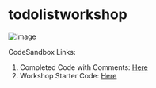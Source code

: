 # todolistworkshop

![image](https://github.com/rhollins8199/todolistworkshop/assets/103677691/75a72dcb-8669-442d-8a55-0810d8fa03d7)

CodeSandbox Links:
1. Completed Code with Comments: [Here](https://codesandbox.io/s/todolist-7qwhvn?file=/src/App.js)
2. Workshop Starter Code: [Here](https://codesandbox.io/s/workshop-s7rkq7)
